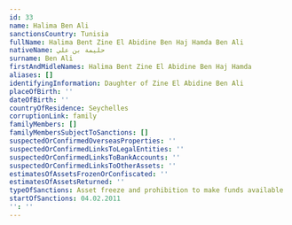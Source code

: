 ```yaml
---
id: 33
name: Halima Ben Ali
sanctionsCountry: Tunisia
fullName: Halima Bent Zine El Abidine Ben Haj Hamda Ben Ali
nativeName: حليمة بن علي
surname: Ben Ali
firstAndMidleNames: Halima Bent Zine El Abidine Ben Haj Hamda
aliases: []
identifyingInformation: Daughter of Zine El Abidine Ben Ali
placeOfBirth: ''
dateOfBirth: ''
countryOfResidence: Seychelles
corruptionLink: family
familyMembers: []
familyMembersSubjectToSanctions: []
suspectedOrConfirmedOverseasProperties: ''
suspectedOrConfirmedLinksToLegalEntities: ''
suspectedOrConfirmedLinksToBankAccounts: ''
suspectedOrConfirmedLinksToOtherAssets: ''
estimatesOfAssetsFrozenOrConfiscated: ''
estimatesOfAssetsReturned: ''
typeOfSanctions: Asset freeze and prohibition to make funds available
startOfSanctions: 04.02.2011
'': ''
---
```



